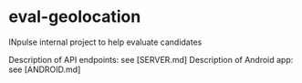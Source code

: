 # eval-geolocation
INpulse internal project to help evaluate candidates

Description of API endpoints: see [SERVER.md]
Description of Android app: see [ANDROID.md]
